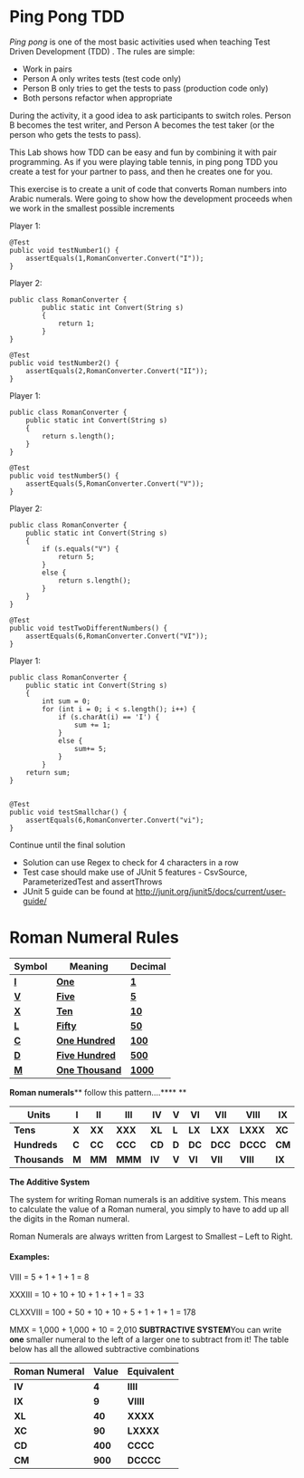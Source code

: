 # Ping Pong TDD

*Ping pong* is one of the most basic activities used when teaching Test Driven Development (TDD) . The rules are simple:

- Work in pairs
- Person A only writes tests (test code only)
- Person B only tries to get the tests to pass (production code only)
- Both persons refactor when appropriate

During the activity, it a good idea to ask participants to switch roles. Person B becomes the test writer, and Person A becomes the test taker (or the person who gets the tests to pass).

This Lab shows how TDD can be easy and fun by combining it with pair programming. As if you were playing table tennis, in ping pong TDD you create a test for your partner to pass, and then he creates one for you.

 

This exercise is to create a unit of code that converts Roman numbers into Arabic numerals. Were going to show how the development proceeds when we work in the smallest possible increments

Player 1:

```
@Test
public void testNumber1() {
    assertEquals(1,RomanConverter.Convert("I"));
}

```

Player 2:

```
public class RomanConverter {
        public static int Convert(String s) 
        {
            return 1;
        }
}

@Test
public void testNumber2() {
    assertEquals(2,RomanConverter.Convert("II"));
}

```

Player 1:

```
public class RomanConverter {
    public static int Convert(String s) 
    {
        return s.length();
    }
}

@Test
public void testNumber5() {
    assertEquals(5,RomanConverter.Convert("V"));
}

```

Player 2:

```
public class RomanConverter {
    public static int Convert(String s) 
    {
        if (s.equals("V") {
            return 5;
        }
        else {
            return s.length();
        }
    }
}

@Test
public void testTwoDifferentNumbers() {
    assertEquals(6,RomanConverter.Convert("VI"));
}

```

Player 1:

```
public class RomanConverter {
    public static int Convert(String s) 
    {
        int sum = 0;
        for (int i = 0; i < s.length(); i++) {
            if (s.charAt(i) == 'I') {
                sum += 1;
            }
            else {
                sum+= 5;
            }
        }
    return sum;
}


@Test
public void testSmallchar() {
    assertEquals(6,RomanConverter.Convert("vi");
}

```

Continue until the final solution

- Solution can use Regex to check for 4 characters in a row
- Test case should make use of  JUnit 5 features - CsvSource, ParameterizedTest and assertThrows
- JUnit 5 guide can be found at http://junit.org/junit5/docs/current/user-guide/

# 

# Roman Numeral Rules

 

| **Symbol**                           | **Meaning**                              | **Decimal**                              |
| ------------------------------------ | ---------------------------------------- | ---------------------------------------- |
| [**I**](http://changelog.ca/topic/I) | [**One**](http://changelog.ca/topic/One) | [**1**](http://changelog.ca/topic/1)     |
| [**V**](http://changelog.ca/topic/V) | [**Five**](http://changelog.ca/topic/Five) | [**5**](http://changelog.ca/topic/5)     |
| [**X**](http://changelog.ca/topic/X) | [**Ten**](http://changelog.ca/topic/Ten) | [**10**](http://changelog.ca/topic/10)   |
| [**L**](http://changelog.ca/topic/L) | [**Fifty**](http://changelog.ca/topic/Fifty) | [**50**](http://changelog.ca/topic/50)   |
| [**C**](http://changelog.ca/topic/C) | [**One Hundred**](http://changelog.ca/topic/One%20Hundred) | [**100**](http://changelog.ca/topic/100) |
| [**D**](http://changelog.ca/topic/D) | [**Five Hundred**](http://changelog.ca/topic/Five%20Hundred) | [**500**](http://changelog.ca/topic/500) |
| [**M**](http://changelog.ca/topic/M) | [**One Thousand**](http://changelog.ca/topic/One%20Thousand) | [**1000**](http://changelog.ca/topic/1000) |

 

**Roman numerals**** follow this pattern….****   **

| **Units**     | **I** | **II** | **III** | **IV** | **V** | **VI** | **VII** | **VIII** | **IX** |
| ------------- | ----- | ------ | ------- | ------ | ----- | ------ | ------- | -------- | ------ |
| **Tens**      | **X** | **XX** | **XXX** | **XL** | **L** | **LX** | **LXX** | **LXXX** | **XC** |
| **Hundreds**  | **C** | **CC** | **CCC** | **CD** | **D** | **DC** | **DCC** | **DCCC** | **CM** |
| **Thousands** | **M** | **MM** | **MMM** | **IV** | **V** | **VI** | **VII** | **VIII** | **IX** |

 

**The Additive System**

The system for writing Roman numerals is an additive system. This means to calculate the value of a Roman numeral, you simply to have to add up all the digits in the Roman numeral.

Roman Numerals are always written from Largest to Smallest – Left to Right.

#### Examples:

VIII = 5 + 1 + 1 + 1 = 8

XXXIII = 10 + 10 + 10 + 1 + 1 + 1 = 33

CLXXVIII = 100 + 50 + 10 + 10 + 5 + 1 + 1 + 1 = 178

MMX = 1,000 + 1,000 + 10 = 2,010
**SUBTRACTIVE SYSTEM**You can write **one** smaller numeral to the left of a larger one to subtract from it! The table below has all the allowed subtractive combinations

| **Roman Numeral** | **Value** | **Equivalent** |
| ----------------- | --------- | -------------- |
| **IV**            | **4**     | **IIII**       |
| **IX**            | **9**     | **VIIII**      |
| **XL**            | **40**    | **XXXX**       |
| **XC**            | **90**    | **LXXXX**      |
| **CD**            | **400**   | **CCCC**       |
| **CM**            | **900**   | **DCCCC**      |
